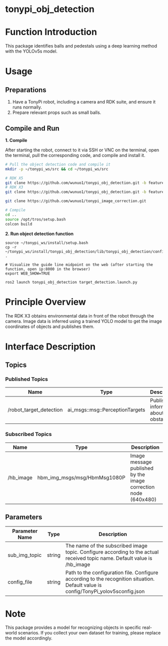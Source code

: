 # tonypi_obj_detection
# Function Introduction

This package identifies balls and pedestals using a deep learning method with the YOLOv5s model.

# Usage

## Preparations

1. Have a TonyPi robot, including a camera and RDK suite, and ensure it runs normally.
2. Prepare relevant props such as small balls.

## Compile and Run

**1. Compile**

After starting the robot, connect to it via SSH or VNC on the terminal, open the terminal, pull the corresponding code, and compile and install it.

```bash
# Pull the object detection code and compile it
mkdir -p ~/tonypi_ws/src && cd ~/tonypi_ws/src

# RDK X5
git clone https://github.com/wunuo1/tonypi_obj_detection.git -b feature-x5
# RDK X3
git clone https://github.com/wunuo1/tonypi_obj_detection.git -b feature-x3

git clone https://github.com/wunuo1/tonypi_image_correction.git

# Compile
cd ..
source /opt/tros/setup.bash
colcon build
```

**2. Run object detection function**

```shell
source ~/tonypi_ws/install/setup.bash
cp -r ~/tonypi_ws/install/tonypi_obj_detection/lib/tonypi_obj_detection/config/ .

# Visualize the guide line midpoint on the web (after starting the function, open ip:8000 in the browser)
export WEB_SHOW=TRUE

ros2 launch tonypi_obj_detection target_detection.launch.py
```

# Principle Overview
The RDK X3 obtains environmental data in front of the robot through the camera. Image data is inferred using a trained YOLO model to get the image coordinates of objects and publishes them.

# Interface Description

## Topics

### Published Topics

|Name  | Type                                  |  Description           |
|------| --------------------------------------| --------------------------------|
|/robot_target_detection |ai_msgs::msg::PerceptionTargets | Publishes information about obstacles|

### Subscribed Topics

|Name  | Type                                  |  Description           |
|------| --------------------------------------| --------------------------------|
|/hb_image |hbm_img_msgs/msg/HbmMsg1080P| Image message published by the image correction node (640x480)|


## Parameters
| Parameter Name             | Type       | Description  |
| --------------------- | ----------- | ----------------------------------------------------- |
| sub_img_topic	|string	|The name of the subscribed image topic. Configure according to the actual received topic name. Default value is /hb_image |
| config_file	|string	|Path to the configuration file. Configure according to the recognition situation. Default value is config/TonyPi_yolov5sconfig.json |

# Note
This package provides a model for recognizing objects in specific real-world scenarios. If you collect your own dataset for training, please replace the model accordingly.
